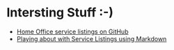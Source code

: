 # Intersting Stuff :-)

- [Home Office service listings on GitHub](https://ukhomeoffice.github.io/coe/service-list)
- [Playing about with Service Listings using Markdown](srevices/listings.md)
